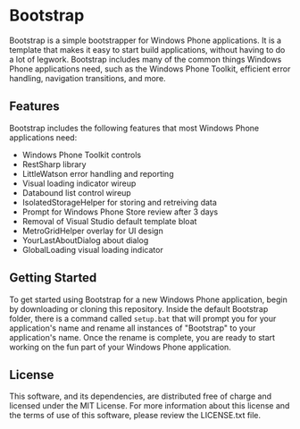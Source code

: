 Bootstrap
=========

Bootstrap is a simple bootstrapper for Windows Phone applications. It is a template that makes it easy to start build applications, without having to do a lot of legwork. Bootstrap includes many of the common things Windows Phone applications need, such as the Windows Phone Toolkit, efficient error handling, navigation transitions, and more.


Features
--------

Bootstrap includes the following features that most Windows Phone applications need:

* Windows Phone Toolkit controls
* RestSharp library
* LittleWatson error handling and reporting
* Visual loading indicator wireup
* Databound list control wireup
* IsolatedStorageHelper for storing and retreiving data
* Prompt for Windows Phone Store review after 3 days
* Removal of Visual Studio default template bloat
* MetroGridHelper overlay for UI design
* YourLastAboutDialog about dialog
* GlobalLoading visual loading indicator


Getting Started
---------------

To get started using Bootstrap for a new Windows Phone application, begin by downloading or cloning this repository. Inside the default Bootstrap folder, there is a command called `setup.bat` that will prompt you for your application's name and rename all instances of "Bootstrap" to your application's name. Once the rename is complete, you are ready to start working on the fun part of your Windows Phone application.


License
-------

This software, and its dependencies, are distributed free of charge and licensed under the MIT License. For more information about this license and the terms of use of this software, please review the LICENSE.txt file.
